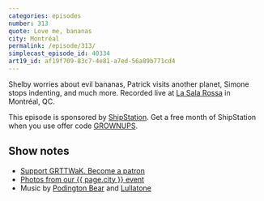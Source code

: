 ```yaml
---
categories: episodes
number: 313
quote: Love me, bananas
city: Montréal
permalink: /episode/313/
simplecast_episode_id: 40334
art19_id: af19f709-83c7-4e81-a7ed-56a89b771cd4
---
```


Shelby worries about evil bananas, Patrick visits another planet, Simone stops indenting, and much more. Recorded live at [La Sala Rossa](http://lasalarossa.com/) in Montréal, QC.

This episode is sponsored by [ShipStation](https://www.shipstation.com/step1/?coupon=grownups&utm_campaign=podcasts-promo-q2-2016&utm_medium=podcast-ad-jun-2016&utm_source=grownups-read-things-they-wrote-as-kids&ref=grownups_podcast). Get a free month of ShipStation when you use offer code [GROWNUPS](https://www.shipstation.com/step1/?coupon=grownups&utm_campaign=podcasts-promo-q2-2016&utm_medium=podcast-ad-jun-2016&utm_source=grownups-read-things-they-wrote-as-kids&ref=grownups_podcast).

## Show notes
- [Support GRTTWaK. Become a patron](https://grownupsreadthingstheywroteaskids.com/support/?utm_source=podcast&utm_medium=referral&utm_campaign=313)
- [Photos from our {{ page.city }} event](https://www.facebook.com/grownupsreadthingstheywroteaskids/photos/?tab=album&album_id=10153633289518600)
- Music by [Podington Bear](https://geo.itunes.apple.com/us/artist/podington-bear/id250459572?at=10lR7u&mt=1&app=music) and [Lullatone](https://geo.itunes.apple.com/us/artist/lullatone/id34467705?at=10lR7u&mt=1&app=music)